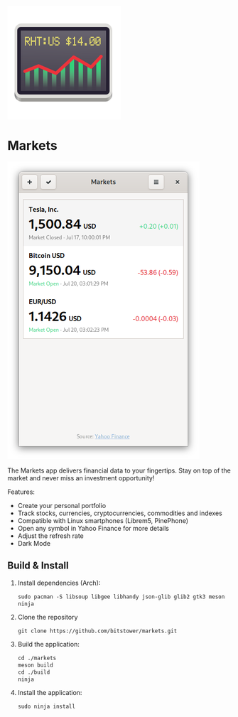 ![](data/icons/com.bitstower.Markets.svg?raw=true)

# Markets

![](data/screenshots/symbols.png?raw=true)

The Markets app delivers financial data to your fingertips. Stay on top of the market and never miss an investment opportunity!

Features:
* Create your personal portfolio
* Track stocks, currencies, cryptocurrencies, commodities and indexes
* Compatible with Linux smartphones (Librem5, PinePhone)
* Open any symbol in Yahoo Finance for more details
* Adjust the refresh rate
* Dark Mode


## Build & Install

1. Install dependencies (Arch):

       sudo pacman -S libsoup libgee libhandy json-glib glib2 gtk3 meson ninja
1. Clone the repository

       git clone https://github.com/bitstower/markets.git
1. Build the application:

       cd ./markets
       meson build
       cd ./build
       ninja
       
1. Install the application:

       sudo ninja install
